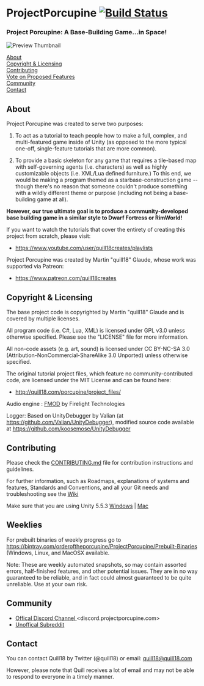 # ProjectPorcupine [![Build Status](https://travis-ci.org/OrderOfThePorcupine/ProjectPorcupine.svg?branch=master)](https://travis-ci.org/OrderOfThePorcupine/ProjectPorcupine)

### Project Porcupine: A Base-Building Game...in Space!

![Preview Thumbnail](https://cloud.githubusercontent.com/assets/22880786/19826387/7ad0f0d2-9dd4-11e6-92f3-eb47b395ac63.png)

[About](#about)  
[Copyright & Licensing](#copyright--licensing)  
[Contributing](#contributing)  
[Vote on Proposed Features](#vote-on-proposed-features)  
[Community](#community)  
[Contact](#contact) 

## About

Project Porcupine was created to serve two purposes:

1. To act as a tutorial to teach people how to make a full,
  complex, and multi-featured game inside of Unity (as opposed
  to the more typical one-off, single-feature tutorials that
  are more common).

2. To provide a basic skeleton for any game that requires a
  tile-based map with self-governing agents (i.e. characters)
  as well as highly customizable objects (i.e. XML/Lua defined
  furniture.)  To this end, we would be making a program themed as
  a starbase-construction game -- though there's no reason that 
  someone couldn't produce something with a wildly different theme
  or purpose (including not being a base-building game at all).

**However, our true ultimate goal is to produce a community-developed
base building game in a similar style to Dwarf Fortress or RimWorld!**

If you want to watch the tutorials that cover the entirety of
creating this project from scratch, please visit:

 * <https://www.youtube.com/user/quill18creates/playlists>

Project Porcupine was created by Martin "quill18" Glaude, whose work
was supported via Patreon:

 * <https://www.patreon.com/quill18creates>

## Copyright & Licensing

The base project code is copyrighted by Martin "quill18" Glaude and
is covered by multiple licenses.

All program code (i.e. C#, Lua, XML) is licensed under GPL v3.0 unless otherwise
specified.  Please see the "LICENSE" file for more information.

All non-code assets (e.g. art, sound) is licensed under CC BY-NC-SA 3.0
(Attribution-NonCommercial-ShareAlike 3.0 Unported) unless otherwise specified.

The original tutorial project files, which feature no community-contributed code,
are licensed under the MIT License and can be found here:
 * <http://quill18.com/porcupine/project_files/>
 
Audio engine : [FMOD](http://www.fmod.com/) by Firelight Technologies

Logger: Based on UnityDebugger by Valian (at <https://github.com/Valian/UnityDebugger>), modified source code available at <https://github.com/koosemose/UnityDebugger>

## Contributing

Please check the [CONTRIBUTING.md](CONTRIBUTING.md) file for contribution instructions and guidelines.

For further information, such as Roadmaps, explanations of systems and features, Standards and Conventions, and all your Git needs and troubleshooting see the [Wiki](https://github.com/TeamPorcupine/ProjectPorcupine/wiki)

Make sure that you are using Unity 5.5.3 [Windows](https://unity3d.com/get-unity/download?thank-you=update&download_nid=46772&os=Win) | [Mac](https://unity3d.com/get-unity/download?thank-you=update&download_nid=46772&os=Mac)

## Weeklies
For prebuilt binaries of weekly progress go to https://bintray.com/orderoftheporcupine/ProjectPorcupine/Prebuilt-Binaries (Windows, Linux, and MacOSX available.

Note: These are weekly automated snapshots, so may contain assorted errors, half-finished features, and other potential issues. They are in no way guaranteed to be reliable, and in fact could almost guaranteed to be quite unreliable. Use at your own risk.

## Community

* [Offical Discord Channel ](https://discord.gg/68hkpSA)<discord.projectporcupine.com>
* [Unoffical Subreddit](https://reddit.com/r/ProjectPorcupine)

## Contact

You can contact Quill18 by Twitter (@quill18) or email:
    quill18@quill18.com

However, please note that Quill receives a lot of email and may
not be able to respond to everyone in a timely manner.

